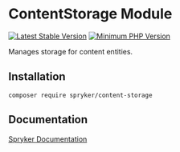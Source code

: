 # ContentStorage Module
[![Latest Stable Version](https://poser.pugx.org/spryker/content-storage/v/stable.svg)](https://packagist.org/packages/spryker/content-storage)
[![Minimum PHP Version](https://img.shields.io/badge/php-%3E%3D%207.3-8892BF.svg)](https://php.net/)

Manages storage for content entities.

## Installation

```
composer require spryker/content-storage
```

## Documentation

[Spryker Documentation](https://academy.spryker.com/developing_with_spryker/module_guide/modules.html)
